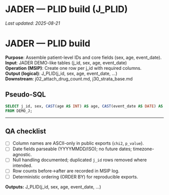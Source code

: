 # JADER — PLID build (J_PLID)

_Last updated: 2025-08-21_

# JADER — PLID build

**Purpose**: Assemble patient-level IDs and core fields (sex, age, event_date).  
**Input**: JADER DEMO-like tables (j_id, sex, age, event_date)  
**Operation (MSIP)**: Create one row per j_id with required columns.  
**Output (logical)**: J_PLID(j_id, sex, age, event_date, …)  
**Downstream**: j02_attach_drug_count.md, j30_strata_base.md

## Pseudo-SQL
```sql
SELECT j_id, sex, CAST(age AS INT) AS age, CAST(event_date AS DATE) AS event_date
FROM DEMO_J;

```

---
## QA checklist
- [ ] Column names are ASCII-only in public exports (`chi2`, `p_value`).
- [ ] Date fields parseable (YYYYMMDD/ISO); no future dates; timezone-agnostic.
- [ ] Null handling documented; duplicated `j_id` rows removed where intended.
- [ ] Row counts before→after are recorded in MSIP log.
- [ ] Deterministic ordering (ORDER BY) for reproducible exports.

**Outputs:** J_PLID(j_id, sex, age, event_date, …)
